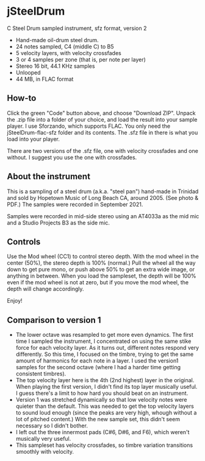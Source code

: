 # jSteelDrum
 C Steel Drum sampled instrument, sfz format, version 2

- Hand-made oil-drum steel drum.
- 24 notes sampled, C4 (middle C) to B5
- 5 velocity layers, with velocity crossfades
- 3 or 4 samples per zone (that is, per note per layer)
- Stereo 16 bit, 44.1 KHz samples
- Unlooped
- 44 MB, in FLAC format

## How-to

Click the green "Code" button above, and choose "Download ZIP". Unpack the .zip
file into a folder of your choice, and load the result into your sample player.  I use Sforzando,
which supports FLAC.  You only need the jSteelDrum-flac-sfz folder and its contents.
The .sfz file in there is what you load into your player.

There are two versions of the .sfz file, one with velocity crossfades and one without.
I suggest you use the one with crossfades.

## About the instrument

This is a sampling of a steel drum (a.k.a. "steel pan") hand-made in Trinidad and sold
by Hopetown Music of Long Beach CA, around 2005.  (See photo & PDF.)
The samples were recorded in September 2021.

Samples were recorded in mid-side stereo using an AT4033a as the mid mic and a Studio Projects
B3 as the side mic.

## Controls

Use the Mod wheel (CC1) to control stereo depth.  With the mod wheel in the center (50%),
the stereo depth is 100% (normal.)  Pull the wheel all the way down to get pure mono, or push above
50% to get an extra wide image, or anything in between.  When you load the sampleset,
the depth will be 100% even if the mod wheel is not at zero, but if you move the mod
wheel, the depth will change accordingly.

Enjoy!


## Comparison to version 1

- The lower octave was resampled to get more even dynamics.  The first time I sampled the instrument, I concentrated on using the same stike force for each velocity layer.  As it turns out, different notes respond very differently.  So this time, I focused on the timbre, trying to get the same amount of harmonics for each note in a layer.  I used the version1 samples for the second octave (where I had a harder time getting consistent timbres).
- The top velocity layer here is the 4th (2nd highest) layer in the original.  When playing
the first version, I didn't find its top layer musically useful.  I guess there's a limit to how hard you should beat on an instrument.
- Version 1 was stretched dynamically so that low velocity notes were quieter than the default.  This was needed to get the top velocity layers to sound loud enough (since the peaks are very high, whough without a lot of pitched content.)  With the new sample set, this didn't seem necessary so I didn't bother.
- I left out the three innermost pads (C#6, D#6, and F6), which weren't musically very useful.
- This sampleset has velocity crossfades, so timbre variation transitions smoothly with velocity.
